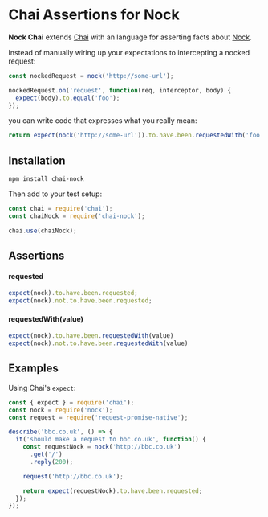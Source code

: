 # Chai Assertions for Nock

**Nock Chai** extends [Chai](http://chaijs.com/) with an language for asserting facts about [Nock](https://www.npmjs.com/package/nock).

Instead of manually wiring up your expectations to intercepting a nocked request:

```javascript
const nockedRequest = nock('http://some-url');

nockedRequest.on('request', function(req, interceptor, body) {
  expect(body).to.equal('foo');
});
```

you can write code that expresses what you really mean:

```javascript
return expect(nock('http://some-url')).to.have.been.requestedWith('foo');
```


## Installation
```npm install chai-nock```

Then add to your test setup:

```javascript
const chai = require('chai');
const chaiNock = require('chai-nock');

chai.use(chaiNock);
```

## Assertions

#### requested
```javascript
expect(nock).to.have.been.requested;
expect(nock).not.to.have.been.requested;
```

#### requestedWith(value)
```javascript
expect(nock).to.have.been.requestedWith(value)
expect(nock).not.to.have.been.requestedWith(value)
```

## Examples

Using Chai's `expect`:

```javascript
const { expect } = require('chai');
const nock = require('nock');
const request = require('request-promise-native');

describe('bbc.co.uk', () => {
  it('should make a request to bbc.co.uk', function() {
    const requestNock = nock('http://bbc.co.uk')
      .get('/')
      .reply(200);

    request('http://bbc.co.uk');

    return expect(requestNock).to.have.been.requested;
  });
});
```



